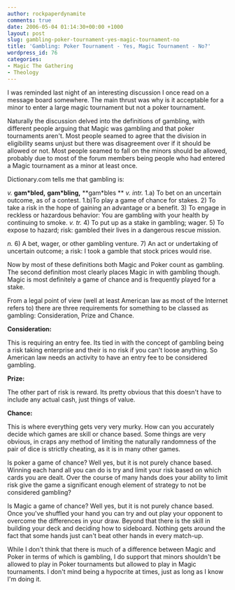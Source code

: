 ```yaml
---
author: rockpaperdynamite
comments: true
date: 2006-05-04 01:14:30+00:00 +1000
layout: post
slug: gambling-poker-tournament-yes-magic-tournament-no
title: 'Gambling: Poker Tournament - Yes, Magic Tournament - No?'
wordpress_id: 76
categories:
- Magic The Gathering
- Theology
---
```


I was reminded last night of an interesting discussion I once read on a message board somewhere. The main thrust was why is it acceptable for a minor to enter a large magic tournament but not a poker tournament.

Naturally the discussion delved into the definitions of gambling, with different people arguing that Magic was gambling and that poker tournaments aren't. Most people seamed to agree that the division in eligibility seams unjust but there was disagreement over if it should be allowed or not. Most people seamed to fall on the minors should be allowed, probably due to most of the forum members being people who had entered a Magic tournament as a minor at least once.

<!-- more -->

Dictionary.com tells me that gambling is:

_v._ **gam*bled,** **gam*bling,** **gam*bles **
_v._ _intr._
1.a) To bet on an uncertain outcome, as of a contest.
1.b)To play a game of chance for stakes.
2) To take a risk in the hope of gaining an advantage or a benefit.
3) To engage in reckless or hazardous behavior: You are gambling with your health by continuing to smoke.
_v._ _tr._
4) To put up as a stake in gambling; wager.
5) To expose to hazard; risk: gambled their lives in a dangerous rescue mission.

_n._
6) A bet, wager, or other gambling venture.
7) An act or undertaking of uncertain outcome; a risk: I took a gamble that stock prices would rise.

Now by most of these definitions both Magic and Poker count as gambling. The second definition most clearly places Magic in with gambling though. Magic is most definitely a game of chance and is frequently played for a stake.

From a legal point of view (well at least American law as most of the Internet refers to) there are three requirements for something to be classed as gambling: Consideration, Prize and Chance.

**Consideration:**

This is requiring an entry fee. Its tied in with the concept of gambling being a risk taking enterprise and their is no risk if you can't loose anything. So American law needs an activity to have an entry fee to be considered gambling.

**Prize:**

The other part of risk is reward. Its pretty obvious that this doesn't have to include any actual cash, just things of value.

**Chance:**

This is where everything gets very very murky. How can you accurately decide which games are skill or chance based. Some things are very obvious, in craps any method of limiting the naturally randomness of the pair of dice is strictly cheating, as it is in many other games.

Is poker a game of chance? Well yes, but it is not purely chance based. Winning each hand all you can do is try and limit your risk based on which cards you are dealt. Over the course of many hands does your ability to limit risk give the game a significant enough element of strategy to not be considered gambling?

Is Magic a game of chance? Well yes, but it is not purely chance based. Once you've shuffled your hand you can try and out play your opponent to overcome the differences in your draw. Beyond that there is the skill in building your deck and deciding how to sideboard. Nothing gets around the fact that some hands just can't beat other hands in every match-up.

While I don't think that there is much of a difference between Magic and Poker in terms of which is gambling, I do support that minors shouldn't be allowed to play in Poker tournaments but allowed to play in Magic tournaments. I don't mind being a hypocrite at times, just as long as I know I'm doing it.
